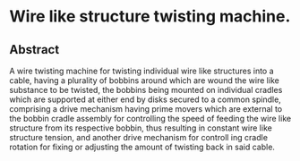 # Wire like structure twisting machine.

## Abstract
A wire twisting machine for twisting individual wire like structures into a cable, having a plurality of bobbins around which are wound the wire like substance to be twisted, the bobbins being mounted on individual cradles which are supported at either end by disks secured to a common spindle, comprising a drive mechanism having prime movers which are external to the bobbin cradle assembly for controlling the speed of feeding the wire like structure from its respective bobbin, thus resulting in constant wire like structure tension, and another drive mechanism for controll ing cradle rotation for fixing or adjusting the amount of twisting back in said cable.